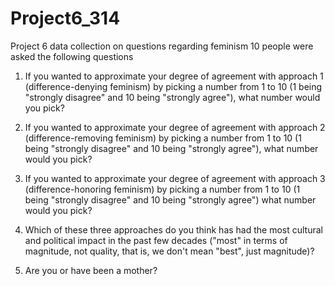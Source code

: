 # Project6_314
Project 6 data collection on questions regarding feminism
10 people were asked the following questions
1) If you wanted to approximate your degree of agreement with approach 1 (difference-denying feminism) by picking a number from 1 to 10 (1 being "strongly disagree" and 10 being "strongly agree"), what number would you pick?

2) If you wanted to approximate your degree of agreement with approach 2 (difference-removing feminism) by picking a number from 1 to 10 (1 being "strongly disagree" and 10 being "strongly agree"), what number would you pick?

3) If you wanted to approximate your degree of agreement with approach 3 (difference-honoring feminism) by picking a number from 1 to 10 (1 being "strongly disagree" and 10 being "strongly agree") what number would you pick?

4) Which of these three approaches do you think has had the most cultural and political impact in the past few decades ("most" in terms of magnitude, not quality, that is, we don't mean "best", just magnitude)?

 5) Are you or have been a mother?

